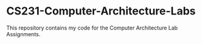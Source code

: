 # CS231-Computer-Architecture-Labs
This repository contains my code for the Computer Architecture Lab Assignments.
